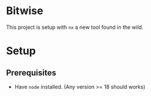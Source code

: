 # Bitwise

This project is setup with `nx` a new tool found in the wild.

# Setup

## Prerequisites

- Have `node` installed. (Any version >= 18 should works)
